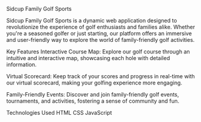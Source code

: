 



Sidcup Family Golf Sports

Sidcup Family Golf Sports is a dynamic web application designed to revolutionize the experience of golf enthusiasts and families alike. Whether you're a seasoned golfer or just starting, our platform offers an immersive and user-friendly way to explore the world of family-friendly golf activities.

Key Features
Interactive Course Map: Explore our golf course through an intuitive and interactive map, showcasing each hole with detailed information.

Virtual Scorecard: Keep track of your scores and progress in real-time with our virtual scorecard, making your golfing experience more engaging.

Family-Friendly Events: Discover and join family-friendly golf events, tournaments, and activities, fostering a sense of community and fun.

Technologies Used
HTML
CSS
JavaScript
